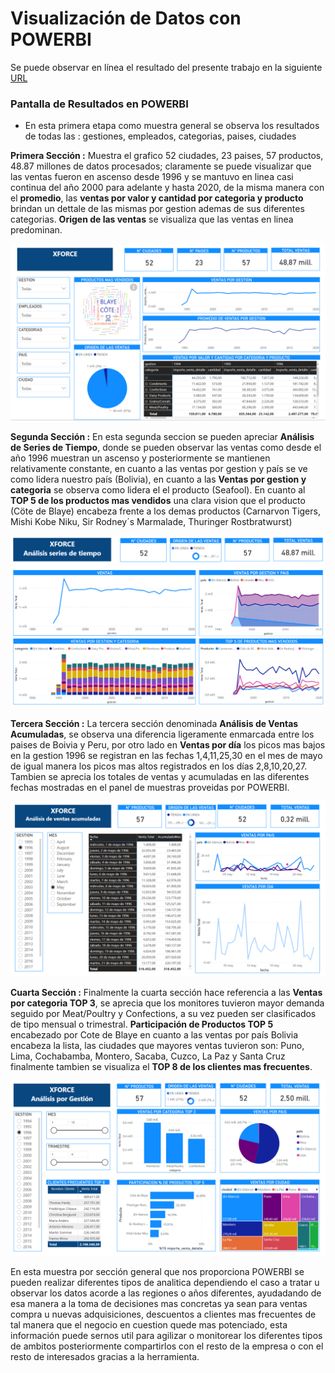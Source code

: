 # Visualización de Datos con POWERBI

Se puede observar en línea el resultado del presente trabajo en la siguiente [URL](https://app.powerbi.com/view?r=eyJrIjoiNmI5NzhiNGEtMzFkMS00ZDFlLTk0M2YtZjI2NWFlMWEyNWE1IiwidCI6IjZjMmRjZTcwLTVjZDMtNGQwZi04YjExLTI2ZjQ0NTQ5M2VmMSIsImMiOjl9)

### Pantalla de Resultados en POWERBI

- En esta primera etapa como muestra general se observa los resultados de todas las : gestiones, empleados, categorias, paises, ciudades

**Primera Sección :**
Muestra el grafico 52 ciudades, 23 paises, 57 productos, 48.87 millones de datos procesados; claramente se puede visualizar que las ventas fueron en ascenso desde 1996 y se mantuvo en linea casi continua del año 2000 para adelante y hasta 2020, de la misma manera con el **promedio**, las **ventas por valor y cantidad por categoria y producto** brindan un dettale de las mismas por gestion ademas de sus diferentes categorias. **Origen de las ventas** se visualiza que las ventas en linea predominan.

![](img/primera_seccion_todo.png)

**Segunda Sección :**
En esta segunda seccion se pueden apreciar **Análisis de Series de Tiempo**, donde se pueden observar las ventas como desde el año 1996 muestran un ascenso y posteriormente se mantienen relativamente constante, en cuanto a las ventas por gestion y país se ve como lidera nuestro país (Bolivia), en cuanto a las **Ventas por gestion y categoria** se observa como lidera el el producto (Seafool). En cuanto al **TOP 5 de los productos mas vendidos** una clara vision que el producto (Cöte de Blaye) encabeza frente a los demas productos (Carnarvon Tigers, Mishi Kobe Niku, Sir Rodney´s Marmalade, Thuringer Rostbratwurst)

![](img/segunda_seccion_todo.PNG)

**Tercera Sección :**
La tercera sección denominada **Análisis de Ventas Acumuladas**, se observa una diferencia ligeramente enmarcada entre los paises de Boivia y Peru, por otro lado en **Ventas por día** los picos mas bajos en la gestion 1996 se registran en las fechas 1,4,11,25,30 en el mes de mayo de igual manera los picos mas altos registrados en los días 2,8,10,20,27.
Tambien se aprecia los totales de ventas y acumuladas en las diferentes fechas mostradas en el panel de muestras proveidas por POWERBI.

![](img/tercera_seccion_todo.PNG)

**Cuarta Sección :**
Finalmente la cuarta sección hace referencia a las **Ventas por categoria TOP 3**, se aprecia que los monitores tuvieron mayor demanda seguido por Meat/Poultry y Confections, a su vez pueden ser clasificados de tipo mensual o trimestral. **Participación de Productos TOP 5** encabezado por Cote de Blaye en cuanto a las ventas por país Bolivia encabeza la lista, las ciudades que mayores ventas tuvieron son: Puno, Lima, Cochabamba, Montero, Sacaba, Cuzco, La Paz y Santa Cruz finalmente tambien se visualiza el **TOP 8 de los clientes mas frecuentes**. 
 
![](img/cuarta_seccion_todo.PNG)


En esta muestra por sección general que nos proporciona POWERBI se pueden realizar diferentes tipos de analitica dependiendo el caso a tratar u observar los datos acorde a las regiones o años diferentes, ayudadando de esa manera a la toma de decisiones mas concretas ya sean para ventas compra u nuevas adquisiciones, descuentos a clientes mas frecuentes de tal manera que el negocio en cuestion quede mas potenciado, esta información puede sernos util para agilizar o monitorear los diferentes tipos de ambitos posteriormente compartirlos con el resto de la empresa o con el resto de interesados gracias a la herramienta.


